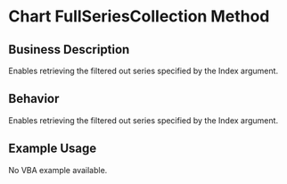 # Chart FullSeriesCollection Method

## Business Description
Enables retrieving the filtered out series specified by the Index argument.

## Behavior
Enables retrieving the filtered out series specified by the Index argument.

## Example Usage
No VBA example available.